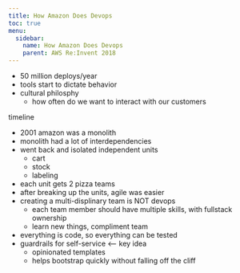 ```yaml
---
title: How Amazon Does Devops
toc: true
menu:
  sidebar:
    name: How Amazon Does Devops
    parent: AWS Re:Invent 2018
---
```


* 50 million deploys/year
* tools start to dictate behavior
* cultural philosphy
    * how often do we want to interact with our customers

timeline

* 2001 amazon was a monolith
* monolith had a lot of interdependencies
* went back and isolated independent units
    * cart
    * stock
    * labeling
* each unit gets 2 pizza teams
* after breaking up the units, agile was easier
* creating a multi-displinary team is NOT devops
    * each team member should have multiple skills, with fullstack ownership
    * learn new things, compliment team
* everything is code, so everything can be tested
* guardrails for self-service <-- key idea
    * opinionated templates
    * helps bootstrap quickly without falling off the cliff
